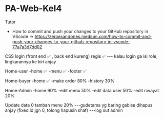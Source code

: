 # PA-Web-Kel4
Tutor 
* How to commit and push your changes to your GitHub repository in VScode -> https://zeroesandones.medium.com/how-to-commit-and-push-your-changes-to-your-github-repository-in-vscode-77a7a3d7dd02

CSS
login (front end ✅ , back end kureng)
regis ✅ 
--- kalau login ga isi role, lingkarannya ke kiri anjay

Home-user 
-home ✅ 
-menu ✅ 
-footer ✅ 

Home-buyer
-home ✅ 
-make order 80%
-history 30%

Home-Admin
-home 90%
-edit menu 50%
-edit data user 50%
-edit riwayat 20%

Update data 0
tambah menu 20%
---gudetama yg baring gabisa dihapus anjay (fixed id jgn 0, tolong hapusin shaf)
---log out admin 
